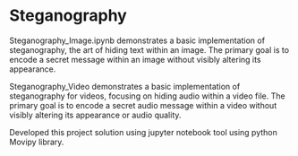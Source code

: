 # Steganography

Steganography_Image.ipynb demonstrates a basic implementation of steganography, the art of hiding text within an image. The primary goal is to encode a secret message within an image without visibly altering its appearance.

Steganography_Video demonstrates a basic implementation of steganography for videos, focusing on hiding audio within a video file. The primary goal is to encode a secret audio message within a video without visibly altering its appearance or audio quality.

Developed this project solution using jupyter notebook tool using python Movipy library.
